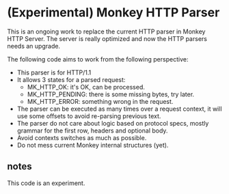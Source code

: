 # (Experimental) Monkey HTTP Parser

This is an ongoing work to replace the current HTTP parser in Monkey HTTP Server. The server is really optimized and now the HTTP parsers needs an upgrade.

The following code aims to work from the following perspective:

- This parser is for HTTP/1.1
- It allows 3 states for a parsed request:
  - MK\_HTTP\_OK: it's OK, can be processed.
  - MK\_HTTP\_PENDING: there is some missing bytes, try later.
  - MK\_HTTP\_ERROR: something wrong in the request.
- The parser can be executed as many times over a request context, it will use some offsets to avoid re-parsing previous text.
- The parser do not care about logic based on protocol specs, mostly grammar for the first row, headers and optional body.
- Avoid contexts switches as much as possible.
- Do not mess current Monkey internal structures (yet).

## notes

This code is an experiment.

